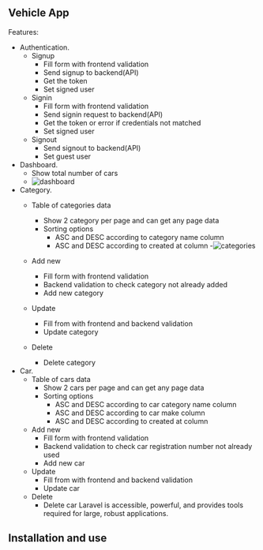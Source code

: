 ## Vehicle App

Features:

- Authentication.
  - Signup
    - Fill form with frontend validation
    - Send signup to backend(API)
    - Get the token
    - Set signed user
  - Signin
    - Fill form with frontend validation
    - Send signin request to backend(API)
    - Get the token or error if credentials not matched
    - Set signed user
  - Signout
    - Send signout to backend(API)
    - Set guest user
- Dashboard.
  -  Show total number of cars
  -  ![dashboard](https://github.com/UM4IR-AHMAD/Vehicles-App/assets/93633549/864cf404-2025-49a3-82bc-01e3e930220e)
- Category.
  - Table of categories data
    - Show 2 category per page and can get any page data
    - Sorting options
      - ASC and DESC according to category name column
      - ASC and DESC according to created at column
  -![categories](https://github.com/UM4IR-AHMAD/Vehicles-App/assets/93633549/cbfd05b2-53dc-454d-a8b9-28cb3faddc5a)


  - Add new
    - Fill form with frontend validation
    - Backend validation to check category not already added
    - Add new category
  - Update
    - Fill from with frontend and backend validation
    - Update category
  - Delete
    - Delete category
- Car.
  - Table of cars data
    - Show 2 cars per page and can get any page data
    - Sorting options
      - ASC and DESC according to car category name column
      - ASC and DESC according to car make column
      - ASC and DESC according to created at column
  - Add new
    - Fill form with frontend validation
    - Backend validation to check car registration number not already used
    - Add new car
  - Update
    - Fill from with frontend and backend validation
    - Update car
  - Delete
    - Delete car
Laravel is accessible, powerful, and provides tools required for large, robust applications.

## Installation and use


